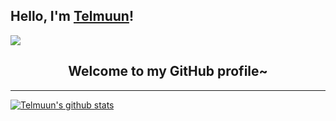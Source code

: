 <p align="center">
<h2>Hello, I'm <a href="#">Telmuun</a>!</h2><img src="https://cultofthepartyparrot.com/parrots/hd/dealwithitparrot.gif">
 </p>
<h2 align="center">Welcome to my GitHub profile~</h2>
<hr>

[![Telmuun's github stats](https://github-readme-stats.vercel.app/api?username=kyore&count_private=true&show_icons=true&theme=radical)](https://github.com/anuraghazra/github-readme-stats)

<!--
**kyore/kyore** is a ✨ _special_ ✨ repository because its `README.md` (this file) appears on your GitHub profile.


- 🔭 I’m currently working on ...
- 🌱 I’m currently learning ...
- 👯 I’m looking to collaborate on ...
- 🤔 I’m looking for help with ...
- 💬 Ask me about ...
- 📫 How to reach me: ...
- 😄 Pronouns: ...
- ⚡ Fun fact: ...
-->
